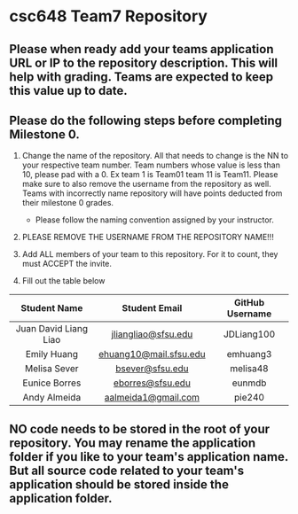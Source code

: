 # csc648 Team7 Repository 

## Please when ready add your teams application URL or IP to the repository description. This will help with grading. Teams are expected to keep this value up to date.

## Please do the following steps before completing Milestone 0.
1. Change the name of the repository. All that needs to change is the NN to your respective team number. Team numbers whose value is less than 10, please pad with a 0. Ex team 1 is Team01 team 11 is Team11. Please make sure to also remove the username from the repository as well. Teams with incorrectly name repository will have points deducted from their milestone 0 grades.
      - Please follow the naming convention assigned by your instructor.

1. PLEASE REMOVE THE USERNAME FROM THE REPOSITORY NAME!!!

2. Add ALL members of your team to this repository. For it to count, they must ACCEPT the invite.

3. Fill out the table below


| Student Name | Student Email | GitHub Username |
|    :---:     |     :---:     |     :---:       |
| Juan David Liang Liao | jliangliao@sfsu.edu | JDLiang100 |
| Emily Huang      | ehuang10@mail.sfsu.edu          |  emhuang3               |
| Melisa Sever      | bsever@sfsu.edu              |     melisa48            |
| Eunice Borres      | eborres@sfsu.edu               |   eunmdb              |
| Andy Almeida | aalmeida1@gmail.com | pie240    |

## NO code needs to be stored in the root of your repository. You may rename the application folder if you like to your team's application name. But all source code related to your team's application should be stored inside the application folder.
